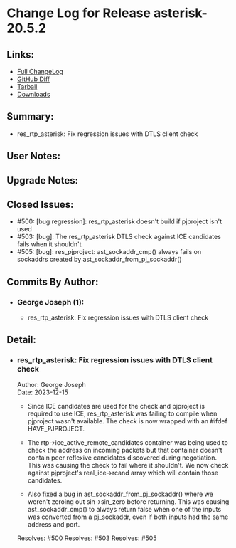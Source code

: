 
Change Log for Release asterisk-20.5.2
========================================

Links:
----------------------------------------

 - [Full ChangeLog](https://downloads.asterisk.org/pub/telephony/asterisk/releases/ChangeLog-20.5.2.md)  
 - [GitHub Diff](https://github.com/asterisk/asterisk/compare/20.5.1...20.5.2)  
 - [Tarball](https://downloads.asterisk.org/pub/telephony/asterisk/asterisk-20.5.2.tar.gz)  
 - [Downloads](https://downloads.asterisk.org/pub/telephony/asterisk)  

Summary:
----------------------------------------

- res_rtp_asterisk: Fix regression issues with DTLS client check

User Notes:
----------------------------------------


Upgrade Notes:
----------------------------------------


Closed Issues:
----------------------------------------

  - #500: [bug regression]: res_rtp_asterisk doesn't build if pjproject isn't used
  - #503: [bug]: The res_rtp_asterisk DTLS check against ICE candidates fails when it shouldn't
  - #505: [bug]: res_pjproject: ast_sockaddr_cmp() always fails on sockaddrs created by ast_sockaddr_from_pj_sockaddr()

Commits By Author:
----------------------------------------

- ### George Joseph (1):
  - res_rtp_asterisk: Fix regression issues with DTLS client check


Detail:
----------------------------------------

- ### res_rtp_asterisk: Fix regression issues with DTLS client check
  Author: George Joseph  
  Date:   2023-12-15  

  * Since ICE candidates are used for the check and pjproject is
    required to use ICE, res_rtp_asterisk was failing to compile
    when pjproject wasn't available.  The check is now wrapped
    with an #ifdef HAVE_PJPROJECT.

  * The rtp->ice_active_remote_candidates container was being
    used to check the address on incoming packets but that
    container doesn't contain peer reflexive candidates discovered
    during negotiation. This was causing the check to fail
    where it shouldn't.  We now check against pjproject's
    real_ice->rcand array which will contain those candidates.

  * Also fixed a bug in ast_sockaddr_from_pj_sockaddr() where
    we weren't zeroing out sin->sin_zero before returning.  This
    was causing ast_sockaddr_cmp() to always return false when
    one of the inputs was converted from a pj_sockaddr, even
    if both inputs had the same address and port.

  Resolves: #500
  Resolves: #503
  Resolves: #505

